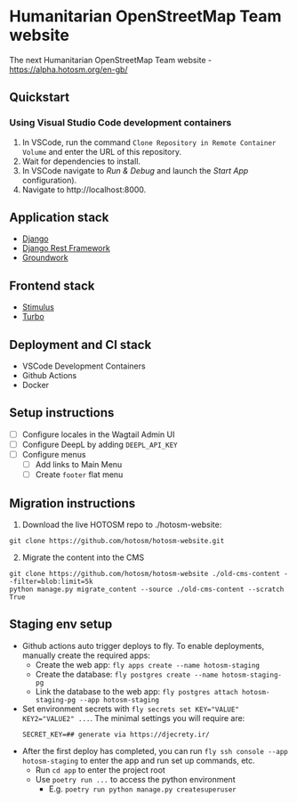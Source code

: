 # Humanitarian OpenStreetMap Team website

The next Humanitarian OpenStreetMap Team website - https://alpha.hotosm.org/en-gb/

## Quickstart

### Using Visual Studio Code development containers

1. In VSCode, run the command `Clone Repository in Remote Container Volume` and enter the URL of this repository.
2. Wait for dependencies to install.
3. In VSCode navigate to _Run & Debug_ and launch the _Start App_ configuration).
4. Navigate to http://localhost:8000.

## Application stack

- [Django](https://www.djangoproject.com/)
- [Django Rest Framework](https://groundwork.commonknowledge.coop)
- [Groundwork](https://groundwork.commonknowledge.coop)

## Frontend stack

- [Stimulus](https://stimulus.hotwired.dev/)
- [Turbo](https://turbo.hotwired.dev/)

## Deployment and CI stack

- VSCode Development Containers
- Github Actions
- Docker

## Setup instructions

- [ ] Configure locales in the Wagtail Admin UI
- [ ] Configure DeepL by adding `DEEPL_API_KEY`
- [ ] Configure menus
  - [ ] Add links to Main Menu
  - [ ] Create `footer` flat menu

## Migration instructions

1. Download the live HOTOSM repo to ./hotosm-website:

```
git clone https://github.com/hotosm/hotosm-website.git
```

2. Migrate the content into the CMS

```
git clone https://github.com/hotosm/hotosm-website ./old-cms-content --filter=blob:limit=5k
python manage.py migrate_content --source ./old-cms-content --scratch True
```

## Staging env setup

- Github actions auto trigger deploys to fly. To enable deployments, manually create the required apps:
  - Create the web app: `fly apps create --name hotosm-staging`
  - Create the database: `fly postgres create --name hotosm-staging-pg`
  - Link the database to the web app: `fly postgres attach hotosm-staging-pg --app hotosm-staging`
- Set environment secrets with `fly secrets set KEY="VALUE" KEY2="VALUE2" ...`. The minimal settings you will require are:
  ```
  SECRET_KEY=## generate via https://djecrety.ir/
  ```
- After the first deploy has completed, you can run `fly ssh console --app hotosm-staging` to enter the app and run set up commands, etc.
  - Run `cd app` to enter the project root
  - Use `poetry run ...` to access the python environment
    - E.g. `poetry run python manage.py createsuperuser`
